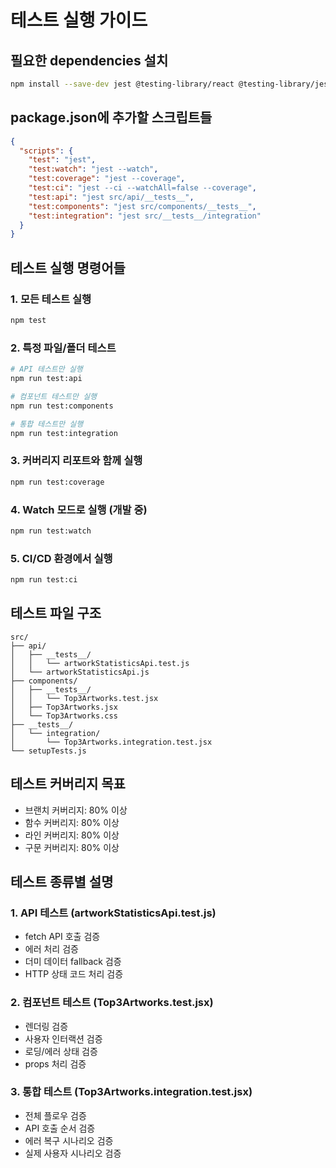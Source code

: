 # 테스트 실행 가이드

## 필요한 dependencies 설치

```bash
npm install --save-dev jest @testing-library/react @testing-library/jest-dom @testing-library/user-event jest-environment-jsdom babel-jest @babel/preset-env @babel/preset-react identity-obj-proxy jest-transform-stub
```

## package.json에 추가할 스크립트들

```json
{
  "scripts": {
    "test": "jest",
    "test:watch": "jest --watch",
    "test:coverage": "jest --coverage",
    "test:ci": "jest --ci --watchAll=false --coverage",
    "test:api": "jest src/api/__tests__",
    "test:components": "jest src/components/__tests__",
    "test:integration": "jest src/__tests__/integration"
  }
}
```

## 테스트 실행 명령어들

### 1. 모든 테스트 실행
```bash
npm test
```

### 2. 특정 파일/폴더 테스트
```bash
# API 테스트만 실행
npm run test:api

# 컴포넌트 테스트만 실행  
npm run test:components

# 통합 테스트만 실행
npm run test:integration
```

### 3. 커버리지 리포트와 함께 실행
```bash
npm run test:coverage
```

### 4. Watch 모드로 실행 (개발 중)
```bash
npm run test:watch
```

### 5. CI/CD 환경에서 실행
```bash
npm run test:ci
```

## 테스트 파일 구조

```
src/
├── api/
│   ├── __tests__/
│   │   └── artworkStatisticsApi.test.js
│   └── artworkStatisticsApi.js
├── components/
│   ├── __tests__/
│   │   └── Top3Artworks.test.jsx
│   ├── Top3Artworks.jsx
│   └── Top3Artworks.css
├── __tests__/
│   └── integration/
│       └── Top3Artworks.integration.test.jsx
└── setupTests.js
```

## 테스트 커버리지 목표

- 브랜치 커버리지: 80% 이상
- 함수 커버리지: 80% 이상  
- 라인 커버리지: 80% 이상
- 구문 커버리지: 80% 이상

## 테스트 종류별 설명

### 1. API 테스트 (artworkStatisticsApi.test.js)
- fetch API 호출 검증
- 에러 처리 검증
- 더미 데이터 fallback 검증
- HTTP 상태 코드 처리 검증

### 2. 컴포넌트 테스트 (Top3Artworks.test.jsx)
- 렌더링 검증
- 사용자 인터랙션 검증
- 로딩/에러 상태 검증
- props 처리 검증

### 3. 통합 테스트 (Top3Artworks.integration.test.jsx)
- 전체 플로우 검증
- API 호출 순서 검증
- 에러 복구 시나리오 검증
- 실제 사용자 시나리오 검증 
